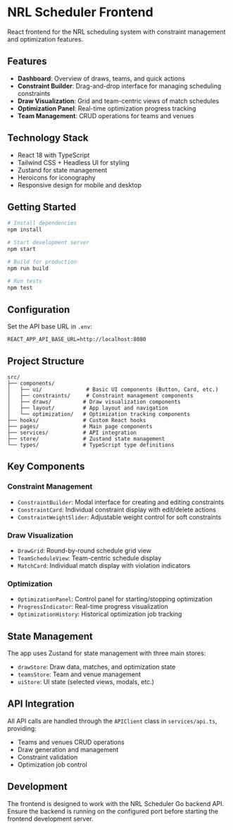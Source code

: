 # NRL Scheduler Frontend

React frontend for the NRL scheduling system with constraint management and optimization features.

## Features

- **Dashboard**: Overview of draws, teams, and quick actions
- **Constraint Builder**: Drag-and-drop interface for managing scheduling constraints
- **Draw Visualization**: Grid and team-centric views of match schedules
- **Optimization Panel**: Real-time optimization progress tracking
- **Team Management**: CRUD operations for teams and venues

## Technology Stack

- React 18 with TypeScript
- Tailwind CSS + Headless UI for styling
- Zustand for state management
- Heroicons for iconography
- Responsive design for mobile and desktop

## Getting Started

```bash
# Install dependencies
npm install

# Start development server
npm start

# Build for production
npm run build

# Run tests
npm test
```

## Configuration

Set the API base URL in `.env`:

```
REACT_APP_API_BASE_URL=http://localhost:8080
```

## Project Structure

```
src/
├── components/
│   ├── ui/              # Basic UI components (Button, Card, etc.)
│   ├── constraints/     # Constraint management components
│   ├── draws/          # Draw visualization components
│   ├── layout/         # App layout and navigation
│   └── optimization/   # Optimization tracking components
├── hooks/              # Custom React hooks
├── pages/              # Main page components
├── services/           # API integration
├── store/              # Zustand state management
└── types/              # TypeScript type definitions
```

## Key Components

### Constraint Management
- `ConstraintBuilder`: Modal interface for creating and editing constraints
- `ConstraintCard`: Individual constraint display with edit/delete actions
- `ConstraintWeightSlider`: Adjustable weight control for soft constraints

### Draw Visualization
- `DrawGrid`: Round-by-round schedule grid view
- `TeamScheduleView`: Team-centric schedule display
- `MatchCard`: Individual match display with violation indicators

### Optimization
- `OptimizationPanel`: Control panel for starting/stopping optimization
- `ProgressIndicator`: Real-time progress visualization
- `OptimizationHistory`: Historical optimization job tracking

## State Management

The app uses Zustand for state management with three main stores:

- `drawStore`: Draw data, matches, and optimization state
- `teamsStore`: Team and venue management
- `uiStore`: UI state (selected views, modals, etc.)

## API Integration

All API calls are handled through the `APIClient` class in `services/api.ts`, providing:

- Teams and venues CRUD operations
- Draw generation and management
- Constraint validation
- Optimization job control

## Development

The frontend is designed to work with the NRL Scheduler Go backend API. Ensure the backend is running on the configured port before starting the frontend development server.